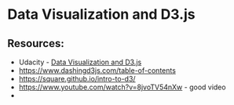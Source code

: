 # Data Visualization and D3.js

## Resources:
* Udacity - [Data Visualization and D3.js](https://www.udacity.com/course/viewer#!/c-ud507/l-3068848585/m-3081638937)
* https://www.dashingd3js.com/table-of-contents
* https://square.github.io/intro-to-d3/
* https://www.youtube.com/watch?v=8jvoTV54nXw - good video
* 